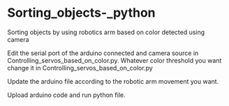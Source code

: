 # Sorting_objects-_python
Sorting objects by using robotics arm based on color detected using camera

Edit the serial port of the arduino connected and camera source in Controlling_servos_based_on_color.py.
Whatever color threshold you want change it in Controlling_servos_based_on_color.py

Update the arduino file according to the robotic arm movement you want.

Upload arduino code and run python file.
